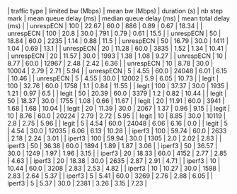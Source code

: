 | traffic type | limited bw (Mbps) | mean bw (Mbps) | duration (s) | nb step mark | mean queue delay (ms) | median queue delay (ms) | mean total delay (ms) |
|    unrespECN |               100 |          22.67 |         60.0 |          886 |                  0.89 |                    0.67 |                 18.34 |
|    unrespECN |               100 |           20.8 |         30.0 |          791 |                  0.79 |                    0.61 |                  15.5 |
|    unrespECN |                50 |          18.84 |         60.0 |         2235 |                  1.14 |                    0.88 |                  11.5 |
|    unrespECN |                50 |          16.79 |         30.0 |         1411 |                  1.04 |                    0.69 |                  13.1 |
|    unrespECN |                20 |          11.28 |         60.0 |         3835 |                  1.52 |                    1.34 |                 10.41 |
|    unrespECN |                20 |          11.57 |         30.0 |         1993 |                  1.38 |                    1.08 |                  9.27 |
|    unrespECN |                10 |           8.77 |         60.0 |        12967 |                  2.48 |                    2.42 |                  6.36 |
|    unrespECN |                10 |           8.78 |         30.0 |        10004 |                  2.79 |                    2.71 |                  5.94 |
|    unrespECN |                 5 |           4.55 |         60.0 |        24048 |                  6.01 |                    6.15 |                 10.46 |
|    unrespECN |                 5 |           4.55 |         30.0 |        12002 |                   5.9 |                    6.05 |                 10.73 |
|        legit |               100 |          32.76 |         60.0 |         1758 |                   1.1 |                    0.84 |                 11.55 |
|        legit |               100 |          37.37 |         30.0 |         1935 |                  1.21 |                    0.97 |                   6.5 |
|        legit |                50 |          20.39 |         60.0 |         3379 |                   1.2 |                    0.82 |                 10.44 |
|        legit |                50 |          18.37 |         30.0 |         1755 |                  1.08 |                    0.66 |                 11.67 |
|        legit |                20 |          11.91 |         60.0 |         3941 |                  1.68 |                    1.68 |                 10.04 |
|        legit |                20 |          11.39 |         30.0 |         2067 |                  1.37 |                    0.96 |                  9.15 |
|        legit |                10 |           8.76 |         60.0 |        20224 |                  2.79 |                    2.72 |                  5.95 |
|        legit |                10 |           8.85 |         30.0 |        10119 |                   2.8 |                    2.75 |                  5.96 |
|        legit |                 5 |           4.54 |         60.0 |        24048 |                  6.06 |                    6.16 |                   0.0 |
|        legit |                 5 |           4.54 |         30.0 |        12035 |                  6.06 |                    6.13 |                 10.28 |
|       iperf3 |               100 |          59.74 |         60.0 |         2633 |                  2.18 |                    2.24 |                  3.01 |
|       iperf3 |               100 |          59.94 |         30.0 |         1305 |                   2.0 |                    2.02 |                  2.83 |
|       iperf3 |                50 |          36.38 |         60.0 |         1894 |                  1.89 |                    1.87 |                  3.06 |
|       iperf3 |                50 |          36.57 |         30.0 |         1249 |                  1.97 |                    1.96 |                  3.15 |
|       iperf3 |                20 |          18.33 |         60.0 |         4152 |                  2.77 |                    2.85 |                  4.63 |
|       iperf3 |                20 |          18.38 |         30.0 |         2635 |                  2.87 |                    2.91 |                  4.71 |
|       iperf3 |                10 |          10.44 |         60.0 |         3208 |                  2.83 |                    2.53 |                  4.82 |
|       iperf3 |                10 |          10.27 |         30.0 |         1598 |                  2.83 |                    2.64 |                  5.37 |
|       iperf3 |                 5 |           5.41 |         60.0 |         3269 |                  2.76 |                    2.88 |                  6.05 |
|       iperf3 |                 5 |           5.37 |         30.0 |         2381 |                  3.26 |                    3.15 |                  7.23 |
